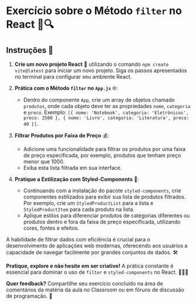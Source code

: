 # Exercício sobre o Método `filter` no React 🚀🔍

## Instruções 📝

1. **Crie um novo projeto React** 🚀 utilizando o comando `npm create vite@latest` para iniciar um novo projeto. Siga os passos apresentados no terminal para configurar seu ambiente React.

2. **Prática com o Método `filter` no `App.js`** 🌐:

   - Dentro do componente `App`, crie um array de objetos chamado `produtos`, onde cada objeto deve ter as propriedades `nome`, `categoria` e `preco`. Exemplo: `[{ nome: 'Notebook', categoria: 'Eletrônicos', preco: 2500 }, { nome: 'Livro', categoria: 'Literatura', preco: 40 }]`.

3. **Filtrar Produtos por Faixa de Preço** 💰:

   - Adicione uma funcionalidade para filtrar os produtos por uma faixa de preço especificada, por exemplo, produtos que tenham preço menor que 1000.
   - Exiba esta lista filtrada em sua interface.

4. **Pratique a Estilização com Styled-Components** 💅:
   - Continuando com a instalação do pacote `styled-components`, crie componentes estilizados para exibir sua lista de produtos filtrados. Por exemplo, crie um `StyledProductList` para a lista e `StyledProductItem` para cada produto na lista.
   - Aplique estilos para diferenciar produtos de categorias diferentes ou produtos dentro e fora da faixa de preço especificada, utilizando cores, fontes e efeitos.

A habilidade de filtrar dados com eficiência é crucial para o desenvolvimento de aplicações web modernas, oferecendo aos usuários a capacidade de navegar facilmente por grandes conjuntos de dados. 🛠️

**Pratique, explore e não hesite em ser criativo!** A prática constante é essencial para dominar o uso de `filter` e `styled-components` no React. 🎨👨‍💻

**Quer feedback?** Compartilhe seu exercício concluído na área de comentários da matéria da aula no Classroom ou em fóruns de discussão de programação. 🏫
